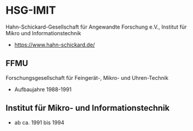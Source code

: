 # HSG-IMIT
Hahn-Schickard-Gesellschaft für Angewandte Forschung e.V., Institut für Mikro und Informationstechnik
- https://www.hahn-schickard.de/

## FFMU
Forschungsgesellschaft für Feingerät-, Mikro- und Uhren-Technik 
- Aufbaujahre 1988-1991

## Institut für Mikro- und Informationstechnik
- ab ca. 1991 bis 1994
